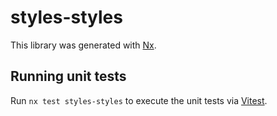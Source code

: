 # styles-styles

This library was generated with [Nx](https://nx.dev).

## Running unit tests

Run `nx test styles-styles` to execute the unit tests via [Vitest](https://vitest.dev/).
